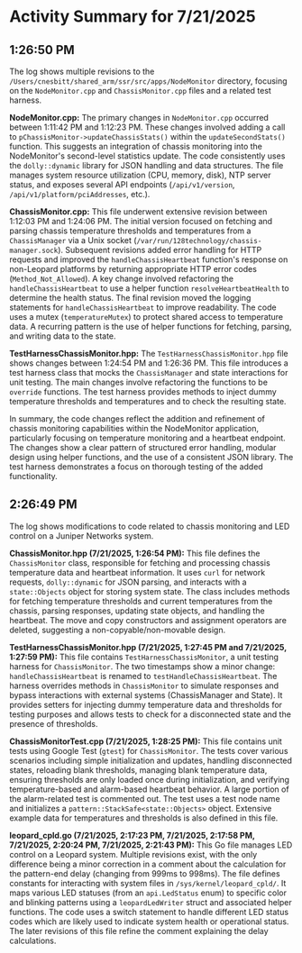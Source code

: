 # Activity Summary for 7/21/2025

## 1:26:50 PM
The log shows multiple revisions to the `/Users/cnesbitt/shared_arm/ssr/src/apps/NodeMonitor` directory, focusing on the `NodeMonitor.cpp` and `ChassisMonitor.cpp` files and a related test harness.

**NodeMonitor.cpp:**  The primary changes in `NodeMonitor.cpp`  occurred between 1:11:42 PM and 1:12:23 PM.  These changes involved adding a call to `pChassisMonitor->updateChassisStats()` within the `updateSecondStats()` function. This suggests an integration of chassis monitoring into the NodeMonitor's second-level statistics update.  The code consistently uses the `dolly::dynamic` library for JSON handling and data structures.  The file manages system resource utilization (CPU, memory, disk), NTP server status, and exposes several API endpoints (`/api/v1/version`, `/api/v1/platform/pciAddresses`, etc.).

**ChassisMonitor.cpp:** This file underwent extensive revision between 1:12:03 PM and 1:24:06 PM.  The initial version focused on fetching and parsing chassis temperature thresholds and temperatures from a `ChassisManager` via a Unix socket (`/var/run/128technology/chassis-manager.sock`).  Subsequent revisions added error handling for HTTP requests and improved the `handleChassisHeartbeat` function's response on non-Leopard platforms by returning appropriate HTTP error codes (`Method_Not_Allowed`).  A key change involved refactoring the `handleChassisHeartbeat` to use a helper function `resolveHeartbeatHealth` to determine the health status. The final revision moved the logging statements for  `handleChassisHeartbeat` to improve readability.  The code uses a mutex (`temperatureMutex`) to protect shared access to temperature data.  A recurring pattern is the use of helper functions for fetching, parsing, and writing data to the state.

**TestHarnessChassisMonitor.hpp:** The `TestHarnessChassisMonitor.hpp` file shows changes between 1:24:54 PM and 1:26:36 PM. This file introduces a test harness class that mocks the `ChassisManager` and state interactions for unit testing.  The main changes involve refactoring the functions to be `override` functions.  The test harness provides methods to inject dummy temperature thresholds and temperatures and to check the resulting state.


In summary, the code changes reflect the addition and refinement of chassis monitoring capabilities within the NodeMonitor application, particularly focusing on temperature monitoring and a heartbeat endpoint. The changes show a clear pattern of structured error handling, modular design using helper functions, and the use of a consistent JSON library. The test harness demonstrates a focus on thorough testing of the added functionality.


## 2:26:49 PM
The log shows modifications to code related to chassis monitoring and LED control on a Juniper Networks system.

**ChassisMonitor.hpp (7/21/2025, 1:26:54 PM):** This file defines the `ChassisMonitor` class, responsible for fetching and processing chassis temperature data and heartbeat information.  It uses `curl` for network requests, `dolly::dynamic` for JSON parsing, and interacts with a `state::Objects` object for storing system state. The class includes methods for fetching temperature thresholds and current temperatures from the chassis, parsing responses, updating state objects, and handling the heartbeat.  The move and copy constructors and assignment operators are deleted, suggesting a non-copyable/non-movable design.

**TestHarnessChassisMonitor.hpp (7/21/2025, 1:27:45 PM and 7/21/2025, 1:27:59 PM):** This file contains `TestHarnessChassisMonitor`, a unit testing harness for `ChassisMonitor`.  The two timestamps show a minor change:  `handleChassisHeartbeat` is renamed to `testHandleChassisHeartbeat`. The harness overrides methods in `ChassisMonitor` to simulate responses and bypass interactions with external systems (ChassisManager and State).  It provides setters for injecting dummy temperature data and thresholds for testing purposes and allows tests to check for a disconnected state and the presence of thresholds.

**ChassisMonitorTest.cpp (7/21/2025, 1:28:25 PM):** This file contains unit tests using Google Test (`gtest`) for `ChassisMonitor`.  The tests cover various scenarios including simple initialization and updates, handling disconnected states, reloading blank thresholds, managing blank temperature data, ensuring thresholds are only loaded once during initialization, and verifying temperature-based and alarm-based heartbeat behavior.  A large portion of the alarm-related test is commented out.  The test uses a test node name and initializes a `pattern::StackSafe<state::Objects>` object.  Extensive example data for temperatures and thresholds is also defined in this file.

**leopard_cpld.go (7/21/2025, 2:17:23 PM, 7/21/2025, 2:17:58 PM, 7/21/2025, 2:20:24 PM, 7/21/2025, 2:21:43 PM):** This Go file manages LED control on a Leopard system. Multiple revisions exist, with the only difference being a minor correction in a comment about the calculation for the pattern-end delay (changing from 999ms to 998ms). The file defines constants for interacting with system files in `/sys/kernel/leopard_cpld/`.  It maps various LED statuses (from an `api.LedStatus` enum) to specific color and blinking patterns using a `leopardLedWriter` struct and associated helper functions.  The code uses a switch statement to handle different LED status codes which are likely used to indicate system health or operational status.  The later revisions of this file refine the comment explaining the delay calculations.
